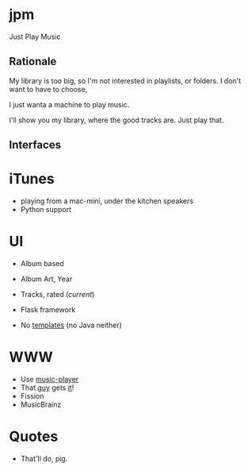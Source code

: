 jpm
===

Just Play Music


Rationale
---------

My library is too big, so I'm not interested in playlists, or folders. I don't want to have to choose, 

I just wanta a machine to play music. 

I'll show you my library, where the good tracks are.
  Just play that.

Interfaces
----------

# iTunes
* playing from a mac-mini, under the kitchen speakers
* Python support

# UI
* Album based

* Album Art, Year
* Tracks, rated (*_current_*)
* Flask framework
* No [templates] (no Java neither)

# WWW
 * Use [music-player][mp]
 * That [guy][guy] gets [it][it]!
 * Fission
 * MusicBrainz

# Quotes
* That'll do, pig.

[mp]: https://github.com/albertz/music-player
[guy]: https://github.com/albertz
[it]: https://github.com/albertz/music-player/blob/master/WhatIsAMusicPlayer.md
[templates]: https://bitbucket.org/tavisrudd/throw-out-your-templates
